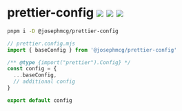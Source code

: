 # prettier-config <a href="https://npm.im/@josephmcg/prettier-config"><img src="https://badgen.net/npm/v/@josephmcg/prettier-config"></a> <a href="https://npm.im/@josephmcg/prettier-config"><img src="https://badgen.net/npm/dm/@josephmcg/prettier-config"></a> <a href="https://packagephobia.now.sh/result?p=@josephmcg/prettier-config"><img src="https://packagephobia.now.sh/badge?p=@josephmcg/prettier-config"></a>

```bash
pnpm i -D @josephmcg/prettier-config
```

```ts
// prettier.config.mjs
import { baseConfig } from '@josephmcg/prettier-config'

/** @type {import("prettier").Config} */
const config = {
  ...baseConfig,
  // additional config
}

export default config
```
